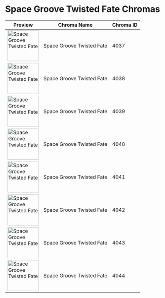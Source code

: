 # Space Groove Twisted Fate Chromas

| Preview | Chroma Name | Chroma ID |
|---|---|---|
| <img src='https://raw.communitydragon.org/latest/plugins/rcp-be-lol-game-data/global/default/v1/champion-chroma-images/4/4037.png' alt='Space Groove Twisted Fate' width='100'> | Space Groove Twisted Fate | 4037 |
| <img src='https://raw.communitydragon.org/latest/plugins/rcp-be-lol-game-data/global/default/v1/champion-chroma-images/4/4038.png' alt='Space Groove Twisted Fate' width='100'> | Space Groove Twisted Fate | 4038 |
| <img src='https://raw.communitydragon.org/latest/plugins/rcp-be-lol-game-data/global/default/v1/champion-chroma-images/4/4039.png' alt='Space Groove Twisted Fate' width='100'> | Space Groove Twisted Fate | 4039 |
| <img src='https://raw.communitydragon.org/latest/plugins/rcp-be-lol-game-data/global/default/v1/champion-chroma-images/4/4040.png' alt='Space Groove Twisted Fate' width='100'> | Space Groove Twisted Fate | 4040 |
| <img src='https://raw.communitydragon.org/latest/plugins/rcp-be-lol-game-data/global/default/v1/champion-chroma-images/4/4041.png' alt='Space Groove Twisted Fate' width='100'> | Space Groove Twisted Fate | 4041 |
| <img src='https://raw.communitydragon.org/latest/plugins/rcp-be-lol-game-data/global/default/v1/champion-chroma-images/4/4042.png' alt='Space Groove Twisted Fate' width='100'> | Space Groove Twisted Fate | 4042 |
| <img src='https://raw.communitydragon.org/latest/plugins/rcp-be-lol-game-data/global/default/v1/champion-chroma-images/4/4043.png' alt='Space Groove Twisted Fate' width='100'> | Space Groove Twisted Fate | 4043 |
| <img src='https://raw.communitydragon.org/latest/plugins/rcp-be-lol-game-data/global/default/v1/champion-chroma-images/4/4044.png' alt='Space Groove Twisted Fate' width='100'> | Space Groove Twisted Fate | 4044 |

